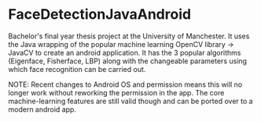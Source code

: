 # FaceDetectionJavaAndroid
Bachelor's final year thesis project at the University of Manchester. It uses the Java wrapping of the popular machine learning OpenCV library -> JavaCV to create an android application. It has the 3 popular algorithms (Eigenface, Fisherface, LBP) along with the changeable parameters using which face recognition can be carried out.


NOTE: Recent changes to Android OS and permission means this will no longer work without reworking the permission in the app. The core machine-learning features are still valid though and can be ported over to a modern android app.
